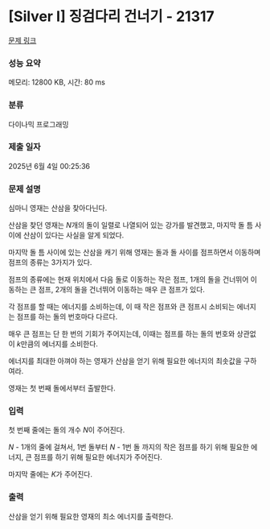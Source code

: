# [Silver I] 징검다리 건너기 - 21317 

[문제 링크](https://www.acmicpc.net/problem/21317) 

### 성능 요약

메모리: 12800 KB, 시간: 80 ms

### 분류

다이나믹 프로그래밍

### 제출 일자

2025년 6월 4일 00:25:36

### 문제 설명

<p>심마니 영재는 산삼을 찾아다닌다.</p>

<p>산삼을 찾던 영재는 <em>N</em>개의 돌이 일렬로 나열되어 있는 강가를 발견했고, 마지막 돌 틈 사이에 산삼이 있다는 사실을 알게 되었다.</p>

<p>마지막 돌 틈 사이에 있는 산삼을 캐기 위해 영재는 돌과 돌 사이를 점프하면서 이동하며 점프의 종류는 3가지가 있다.</p>

<p>점프의 종류에는 현재 위치에서 다음 돌로 이동하는 작은 점프, 1개의 돌을 건너뛰어 이동하는 큰 점프, 2개의 돌을 건너뛰어 이동하는 매우 큰 점프가 있다.</p>

<p>각 점프를 할 때는 에너지를 소비하는데, 이 때 작은 점프와 큰 점프시 소비되는 에너지는 점프를 하는 돌의 번호마다 다르다.</p>

<p>매우 큰 점프는 단 한 번의 기회가 주어지는데, 이때는 점프를 하는 돌의 번호와 상관없이 <em>k</em>만큼의 에너지를 소비한다.</p>

<p>에너지를 최대한 아껴야 하는 영재가 산삼을 얻기 위해 필요한 에너지의 최솟값을 구하여라.</p>

<p>영재는 첫 번째 돌에서부터 출발한다.</p>

### 입력 

 <p>첫 번째 줄에는 돌의 개수 <em>N</em>이 주어진다.</p>

<p><em>N </em>- 1개의 줄에 걸쳐서, 1번 돌부터 <em>N </em>- 1번 돌 까지의 작은 점프를 하기 위해 필요한 에너지, 큰 점프를 하기 위해 필요한 에너지가 주어진다.</p>

<p>마지막 줄에는 <em>K</em>가 주어진다.</p>

### 출력 

 <p>산삼을 얻기 위해 필요한 영재의 최소 에너지를 출력한다.</p>

